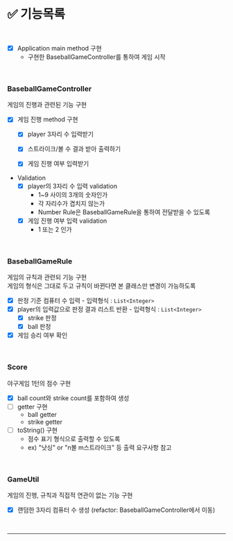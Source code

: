 # ✅ 기능목록

<br/>

- [x] Application main method 구현
    - 구현한 BaseballGameController를 통하여 게임 시작

<br/>

### BaseballGameController
게임의 진행과 관련된 기능 구현

- [x] 게임 진행 method 구현
    - [x] player 3자리 수 입력받기
    - [x] 스트라이크/볼 수 결과 받아 출력하기
    - [x] 게임 진행 여부 입력받기



- Validation
    - [x] player의 3자리 수 입력 validation
        - 1~9 사이의 3개의 숫자인가
        - 각 자리수가 겹치지 않는가
        - Number Rule은 BaseballGameRule을 통하여 전달받을 수 있도록
    - [x] 게임 진행 여부 입력 validation
        - 1 또는 2 인가

<br/>

### BaseballGameRule
게임의 규칙과 관련되 기능 구현  
게임의 형식은 그대로 두고 규칙이 바뀐다면 본 클래스만 변경이 가능하도록



- [x] 판정 기준 컴퓨터 수 입력 - 입력형식 : `List<Integer>`
- [x] player의 입력값으로 판정 결과 리스트 반환 - 입력형식 : `List<Integer>`
    - [x] strike 판정
    - [x] ball 판정
- [x] 게임 승리 여부 확인

<br/>

### Score
야구게임 1턴의 점수 구현  

- [x] ball count와 strike count를 포함하여 생성
- [ ] getter 구현
  - ball getter
  - strike getter
- [ ] toString() 구현
  - 점수 표기 형식으로 출력할 수 있도록
  - ex) "낫싱" or "n볼 m스트라이크" 등 출력 요구사항 참고

<br/>

### GameUtil
게임의 진행, 규칙과 직접적 연관이 없는 기능 구현

- [x] 랜덤한 3자리 컴퓨터 수 생성 (refactor: BaseballGameController에서 이동)

<br/>

---
